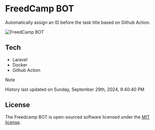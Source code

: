 # FreedCamp BOT

Automatically assign an ID before the task title based on Github Action.

![FreedCamp BOT](https://repository-images.githubusercontent.com/737932867/7d34798b-2680-471c-b089-a78a718d3d6a)

## Tech

- Laravel
- Docker
- Github Action

> [!NOTE]  
> History last updated on Sunday, September 29th, 2024, 9:40:40 PM

## License

The Freedcamp BOT is open-sourced software licensed under the [MIT license](https://opensource.org/licenses/MIT).
